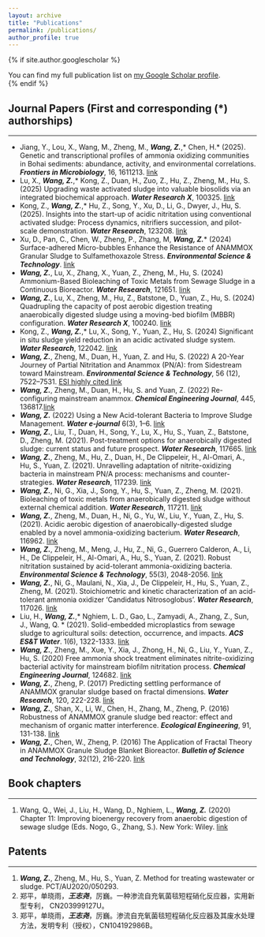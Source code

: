 ```yaml
---
layout: archive
title: "Publications"
permalink: /publications/
author_profile: true
---
```


{% if site.author.googlescholar %}
  <div class="wordwrap">You can find my full publication list on <a href="{{site.author.googlescholar}}">my Google Scholar profile</a>.</div>
{% endif %}

## Journal Papers (First and corresponding (*) authorships)
---

* Jiang, Y., Lou, X., Wang, M., Zheng, M., ***Wang, Z.***,* Chen, H.* (2025). Genetic and transcriptional profiles of ammonia oxidizing communities in Bohai sediments: abundance, activity, and environmental correlations. ***Frontiers in Microbiology***, 16, 1611213. [link](https://doi.org/10.3389/fmicb.2025.1611213)
* Lu, X., **_Wang, Z._**,* Kong, Z., Duan, H., Zuo, Z.,  Hu, Z., Zheng, M., Hu, S. (2025) Upgrading waste activated sludge into valuable biosolids via an integrated biochemical approach. ***Water Research X***, 100325. [link](https://doi.org/10.1016/j.wroa.2025.100325)
* Kong, Z., **_Wang, Z._**,* Hu, Z., Song, Y., Xu, D., Li, G., Dwyer, J., Hu, S. (2025). Insights into the start-up of acidic nitritation using conventional activated sludge: Process dynamics, nitrifiers succession, and pilot-scale demonstration. ***Water Research***, 123208. [link](https://doi.org/10.1016/j.watres.2025.123208)
* Xu, D., Pan, C., Chen, W., Zheng, P., Zhang, M, _**Wang, Z.**_* (2024) Surface-adhered Micro-bubbles Enhance the Resistance of ANAMMOX Granular Sludge to Sulfamethoxazole Stress. ***Environmental Science & Technology***. [link](https://doi.org/10.1021/acs.est.4c09429)
* **_Wang, Z._**, Lu, X., Zhang, X., Yuan, Z., Zheng, M., Hu, S. (2024) Ammonium-Based Bioleaching of Toxic Metals from Sewage Sludge in a Continuous Bioreactor. ***Water Research***, 121651. [link](https://www.sciencedirect.com/science/article/pii/S0043135424005529)
* **_Wang, Z._**, Lu, X., Zheng, M., Hu, Z., Batstone, D., Yuan, Z., Hu, S. (2024) Quadrupling the capacity of post aerobic digestion treating anaerobically digested sludge using a moving-bed biofilm (MBBR) configuration. ***Water Research X***, 100240. [link](https://www.sciencedirect.com/science/article/pii/S2589914724000306)
* Kong, Z., **_Wang, Z._**,* Lu, X., Song, Y., Yuan, Z., Hu, S. (2024) Significant in situ sludge yield reduction in an acidic activated sludge system. ***Water Research***, 122042. [link](https://www.sciencedirect.com/science/article/pii/S0043135424009424)
* **_Wang, Z._**, Zheng, M., Duan, H., Yuan, Z. and Hu, S. (2022) A 20-Year Journey of Partial Nitritation and Anammox (PN/A): from Sidestream toward Mainstream. ***Environmental Science & Technology***, 56 (12), 7522–7531. [ESI highly cited link](https://pubs.acs.org/doi/full/10.1021/acs.est.1c06107)
* **_Wang, Z._**, Zheng, M., Duan, H., Hu, S. and Yuan, Z. (2022) Re-configuring mainstream anammox. ***Chemical Engineering Journal***, 445, 136817.[link](https://www.sciencedirect.com/science/article/pii/S1385894722023129)
* **_Wang, Z._** (2022) Using a New Acid-tolerant Bacteria to Improve Sludge Management. ***Water e-journal*** 6(3), 1–6. [link](https://web.archive.org/web/20220427171505id_/https://f.hubspotusercontent30.net/hubfs/14568786/Water%20e-journal/202108_006_003_018_Using%20a%20New%20Acid-tolerant%20Bacteria%20to%20Improve%20Sludge%20Management.pdf)
* **_Wang, Z._**, Liu, T., Duan, H., Song, Y., Lu, X., Hu, S., Yuan, Z., Batstone, D., Zheng, M. (2021). Post-treatment options for anaerobically digested sludge: current status and future prospect. ***Water Research***, 117665. [link](https://www.sciencedirect.com/science/article/pii/S0043135421008605)
* **_Wang, Z._**, Zheng, M., Hu, Z., Duan, H., De Clippeleir, H., Al-Omari, A., Hu, S., Yuan, Z. (2021). Unravelling adaptation of nitrite-oxidizing bacteria in mainstream PN/A process: mechanisms and counter-strategies. ***Water Research***, 117239. [link](https://www.sciencedirect.com/science/article/pii/S0043135421004371)
* **_Wang, Z._**, Ni, G., Xia, J., Song, Y., Hu, S., Yuan, Z., Zheng, M. (2021). Bioleaching of toxic metals from anaerobically digested sludge without external chemical addition. ***Water Research***, 117211. [link](https://www.sciencedirect.com/science/article/pii/S0043135421004097)
* **_Wang, Z._**, Zheng, M., Duan, H., Ni, G., Yu, W., Liu, Y., Yuan, Z., Hu, S. (2021). Acidic aerobic digestion of anaerobically-digested sludge enabled by a novel ammonia-oxidizing bacterium. ***Water Research***, 116962. [link](https://www.sciencedirect.com/science/article/pii/S0043135421001603)
* **_Wang, Z._**, Zheng, M., Meng, J., Hu, Z., Ni, G., Guerrero Calderon, A., Li, H., De Clippeleir, H., Al-Omari, A., Hu, S., Yuan, Z. (2021). Robust nitritation sustained by acid-tolerant ammonia-oxidizing bacteria. ***Environmental Science & Technology***, 55(3), 2048-2056. [link](https://pubs.acs.org/doi/full/10.1021/acs.est.0c05181)
* **_Wang, Z._**, Ni, G., Maulani, N., Xia, J., De Clippeleir, H., Hu, S., Yuan, Z., Zheng, M. (2021). Stoichiometric and kinetic characterization of an acid-tolerant ammonia oxidizer ‘Candidatus Nitrosoglobus’. ***Water Research***, 117026. [link](https://www.sciencedirect.com/science/article/pii/S0043135421002244)
* Liu, H., ***Wang, Z.***,* Nghiem, L. D., Gao, L., Zamyadi, A., Zhang, Z., Sun, J., Wang, Q. * (2021). Solid-embedded microplastics from sewage sludge to agricultural soils: detection, occurrence, and impacts. ***ACS ES&T Water***. 1(6), 1322-1333. [link](https://pubs.acs.org/doi/full/10.1021/acsestwater.0c00218)
* **_Wang, Z._**, Zheng, M., Xue, Y., Xia, J., Zhong, H., Ni, G., Liu, Y., Yuan, Z., Hu, S. (2020) Free ammonia shock treatment eliminates nitrite-oxidizing bacterial activity for mainstream biofilm nitritation process. ***Chemical Engineering Journal***, 124682. [link](https://www.sciencedirect.com/science/article/pii/S1385894720306732)
* **_Wang, Z._**, Zheng, P. (2017) Predicting settling performance of ANAMMOX granular sludge based on fractal dimensions. ***Water Research***, 120, 222-228. [link](https://www.sciencedirect.com/science/article/pii/S0043135417302506)
* **_Wang, Z._**, Shan, X., Li, W., Chen, H., Zhang, M., Zheng, P. (2016) Robustness of ANAMMOX granule sludge bed reactor: effect and mechanism of organic matter interference. ***Ecological Engineering***, 91, 131-138. [link](https://www.sciencedirect.com/science/article/pii/S0925857416301173)
* **_Wang, Z._**, Chen, W., Zheng, P. (2016) The Application of Fractal Theory in ANAMMOX Granule Sludge Blanket Bioreactor. ***Bulletin of Science and Technology***, 32(12), 216-220. [link](https://edu.alljournals.cn/view_abstract.aspx?pcid=b5edd921f3d863e289b22f36e70174a7007b5f5e43d63598017d41bb67247657&cid=b47b31f6349f979b&jid=1402dc8e310fa70b472d328379e7aede&aid=3cd37a1bc5216b2c24bf1f465a073e46&yid=9f915c6f01de79c5&iid=59906b3b2830c2c5&referenced_num=)

## Book chapters
---

1.	Wang, Q., Wei, J., Liu, H., Wang, D., Nghiem, L., **_Wang, Z._** (2020) Chapter 11: Improving bioenergy recovery from anaerobic digestion of sewage sludge (Eds. Nogo, G., Zhang, S.). New York: Wiley. [link](https://books.google.com.au/books?hl=en&lr=&id=oEUoEAAAQBAJ&oi=fnd&pg=PA275&dq=info:IN7r-8eAjmoJ:scholar.google.com&ots=415DQmliXj&sig=zMVlIIegew5DlIM-2LXRss8gHMs&redir_esc=y#v=onepage&q&f=false)

## Patents
---

1.	**_Wang, Z._**, Zheng, M., Hu, S., Yuan, Z. Method for treating wastewater or sludge. PCT/AU2020/050293. [](https://patentimages.storage.googleapis.com/18/a3/d8/96ea315d5fbf69/WO2020237283A1.pdf)
2.  郑平，单晓雨，**_王志尧_**，厉巍。一种渗流自充氧菌毯短程硝化反应器，实用新型专利，
CN203999127U。
3.   郑平，单晓雨，**_王志尧_**，厉巍。渗流自充氧菌毯短程硝化反应器及其废水处理方法，发明专利（授权），CN104192986B。
 



